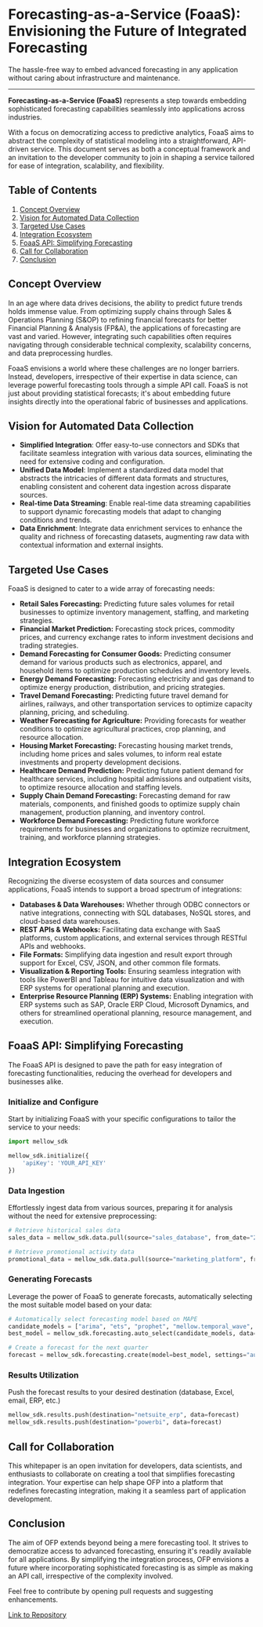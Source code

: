 
# Forecasting-as-a-Service (FoaaS): Envisioning the Future of Integrated Forecasting

The hassle-free way to embed advanced forecasting in any application without caring about infrastructure and maintenance.


---


**Forecasting-as-a-Service (FoaaS)** represents a step towards embedding sophisticated forecasting capabilities seamlessly into applications across industries. 

With a focus on democratizing access to predictive analytics, FoaaS aims to abstract the complexity of statistical modeling into a straightforward, API-driven service. This document serves as both a conceptual framework and an invitation to the developer community to join in shaping a service tailored for ease of integration, scalability, and flexibility.

## Table of Contents  
1. [Concept Overview](#concept-overview) 
2. [Vision for Automated Data Collection](#vision-for-automated-data-collection) 
3. [Targeted Use Cases](#targeted-use-cases) 
4. [Integration Ecosystem](#integration-ecosystem) 
5. [FoaaS API: Simplifying Forecasting](#foaas-api-simplifying-forecasting)
6. [Call for Collaboration](#call-for-collaboration)
7. [Conclusion](#conclusion)

## Concept Overview

In an age where data drives decisions, the ability to predict future trends holds immense value. From optimizing supply chains through Sales & Operations Planning (S&OP) to refining financial forecasts for better Financial Planning & Analysis (FP&A), the applications of forecasting are vast and varied. However, integrating such capabilities often requires navigating through considerable technical complexity, scalability concerns, and data preprocessing hurdles.

FoaaS envisions a world where these challenges are no longer barriers. Instead, developers, irrespective of their expertise in data science, can leverage powerful forecasting tools through a simple API call. FoaaS is not just about providing statistical forecasts; it's about embedding future insights directly into the operational fabric of businesses and applications.

## Vision for Automated Data Collection

-   **Simplified Integration**: Offer easy-to-use connectors and SDKs that facilitate seamless integration with various data sources, eliminating the need for extensive coding and configuration.
-   **Unified Data Model**: Implement a standardized data model that abstracts the intricacies of different data formats and structures, enabling consistent and coherent data ingestion across disparate sources.
-   **Real-time Data Streaming**: Enable real-time data streaming capabilities to support dynamic forecasting models that adapt to changing conditions and trends.
-   **Data Enrichment**: Integrate data enrichment services to enhance the quality and richness of forecasting datasets, augmenting raw data with contextual information and external insights.

## Targeted Use Cases

FoaaS is designed to cater to a wide array of forecasting needs:

-   **Retail Sales Forecasting:** Predicting future sales volumes for retail businesses to optimize inventory management, staffing, and marketing strategies.
-   **Financial Market Prediction:** Forecasting stock prices, commodity prices, and currency exchange rates to inform investment decisions and trading strategies.
-   **Demand Forecasting for Consumer Goods:** Predicting consumer demand for various products such as electronics, apparel, and household items to optimize production schedules and inventory levels.
-   **Energy Demand Forecasting:** Forecasting electricity and gas demand to optimize energy production, distribution, and pricing strategies.
-   **Travel Demand Forecasting:** Predicting future travel demand for airlines, railways, and other transportation services to optimize capacity planning, pricing, and scheduling.
-   **Weather Forecasting for Agriculture:** Providing forecasts for weather conditions to optimize agricultural practices, crop planning, and resource allocation.
-   **Housing Market Forecasting:** Forecasting housing market trends, including home prices and sales volumes, to inform real estate investments and property development decisions.
-   **Healthcare Demand Prediction:** Predicting future patient demand for healthcare services, including hospital admissions and outpatient visits, to optimize resource allocation and staffing levels.
-   **Supply Chain Demand Forecasting:** Forecasting demand for raw materials, components, and finished goods to optimize supply chain management, production planning, and inventory control.
-   **Workforce Demand Forecasting:** Predicting future workforce requirements for businesses and organizations to optimize recruitment, training, and workforce planning strategies.

## Integration Ecosystem

Recognizing the diverse ecosystem of data sources and consumer applications, FoaaS intends to support a broad spectrum of integrations:

-   **Databases & Data Warehouses:** Whether through ODBC connectors or native integrations, connecting with SQL databases, NoSQL stores, and cloud-based data warehouses.
-   **REST APIs & Webhooks:** Facilitating data exchange with SaaS platforms, custom applications, and external services through RESTful APIs and webhooks.
-   **File Formats:** Simplifying data ingestion and result export through support for Excel, CSV, JSON, and other common file formats.
-   **Visualization & Reporting Tools:** Ensuring seamless integration with tools like PowerBI and Tableau for intuitive data visualization and with ERP systems for operational planning and execution.
-   **Enterprise Resource Planning (ERP) Systems:** Enabling integration with ERP systems such as SAP, Oracle ERP Cloud, Microsoft Dynamics, and others for streamlined operational planning, resource management, and execution.

## FoaaS API: Simplifying Forecasting

The FoaaS API is designed to pave the path for easy integration of forecasting functionalities, reducing the overhead for developers and businesses alike.

### Initialize and Configure

Start by initializing FoaaS with your specific configurations to tailor the service to your needs:
```python
import mellow_sdk

mellow_sdk.initialize({
    'apiKey': 'YOUR_API_KEY'
})
```

### Data Ingestion

Effortlessly ingest data from various sources, preparing it for analysis without the need for extensive preprocessing:
```python
# Retrieve historical sales data
sales_data = mellow_sdk.data.pull(source="sales_database", from_date="2023-01-01", to_date="2024-01-01")

# Retrieve promotional activity data
promotional_data = mellow_sdk.data.pull(source="marketing_platform", from_date="2023-01-01", to_date="2024-01-01")
```

### Generating Forecasts

Leverage the power of FoaaS to generate forecasts, automatically selecting the most suitable model based on your data:
```python
# Automatically select forecasting model based on MAPE
candidate_models = ["arima", "ets", "prophet", "mellow.temporal_wave", "community.josh529.cyclical"] 
best_model = mellow_sdk.forecasting.auto_select(candidate_models, data=sales_data, promotions=promotional_data, metric="MAPE", context="sales") 

# Create a forecast for the next quarter
forecast = mellow_sdk.forecasting.create(model=best_model, settings="auto", data=sales_data, promotions=promotional_data, horizon="3M")
```

### Results Utilization

Push the forecast results to your desired destination (database, Excel, email, ERP, etc.)
```python
mellow_sdk.results.push(destination="netsuite_erp", data=forecast)
mellow_sdk.results.push(destination="powerbi", data=forecast)
```

## Call for Collaboration

This whitepaper is an open invitation for developers, data scientists, and enthusiasts to collaborate on creating a tool that simplifies forecasting integration. Your expertise can help shape OFP into a platform that redefines forecasting integration, making it a seamless part of application development.

## Conclusion

The aim of OFP extends beyond being a mere forecasting tool. It strives to democratize access to advanced forecasting, ensuring it's readily available for all applications. By simplifying the integration process, OFP envisions a future where incorporating sophisticated forecasting is as simple as making an API call, irrespective of the complexity involved. 

Feel free to contribute by opening pull requests and suggesting enhancements.

[Link to Repository](https://github.com/mellow-sheets/FoaaS)
